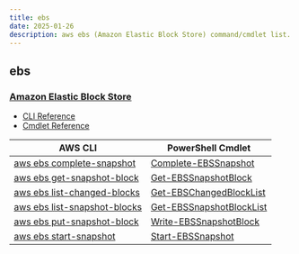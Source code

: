 ```yaml
---
title: ebs
date: 2025-01-26
description: aws ebs (Amazon Elastic Block Store) command/cmdlet list.
---
```


## ebs

### [Amazon Elastic Block Store](https://aws.amazon.com/ebs/)

* [CLI Reference](https://awscli.amazonaws.com/v2/documentation/api/latest/reference/ebs/index.html)
* [Cmdlet Reference](https://docs.aws.amazon.com/powershell/latest/reference/items/EBS_cmdlets.html)

|AWS CLI|PowerShell Cmdlet|
|----|----|
|[aws ebs complete-snapshot](https://awscli.amazonaws.com/v2/documentation/api/latest/reference/ebs/complete-snapshot.html)|[Complete-EBSSnapshot](https://docs.aws.amazon.com/powershell/latest/reference/items/Complete-EBSSnapshot.html)|
|[aws ebs get-snapshot-block](https://awscli.amazonaws.com/v2/documentation/api/latest/reference/ebs/get-snapshot-block.html)|[Get-EBSSnapshotBlock](https://docs.aws.amazon.com/powershell/latest/reference/items/Get-EBSSnapshotBlock.html)|
|[aws ebs list-changed-blocks](https://awscli.amazonaws.com/v2/documentation/api/latest/reference/ebs/list-changed-blocks.html)|[Get-EBSChangedBlockList](https://docs.aws.amazon.com/powershell/latest/reference/items/Get-EBSChangedBlockList.html)|
|[aws ebs list-snapshot-blocks](https://awscli.amazonaws.com/v2/documentation/api/latest/reference/ebs/list-snapshot-blocks.html)|[Get-EBSSnapshotBlockList](https://docs.aws.amazon.com/powershell/latest/reference/items/Get-EBSSnapshotBlockList.html)|
|[aws ebs put-snapshot-block](https://awscli.amazonaws.com/v2/documentation/api/latest/reference/ebs/put-snapshot-block.html)|[Write-EBSSnapshotBlock](https://docs.aws.amazon.com/powershell/latest/reference/items/Write-EBSSnapshotBlock.html)|
|[aws ebs start-snapshot](https://awscli.amazonaws.com/v2/documentation/api/latest/reference/ebs/start-snapshot.html)|[Start-EBSSnapshot](https://docs.aws.amazon.com/powershell/latest/reference/items/Start-EBSSnapshot.html)|

